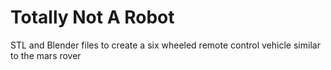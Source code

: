 # Totally Not A Robot

STL and Blender files to create a six wheeled remote control vehicle similar to the mars rover
